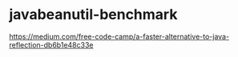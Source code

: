 # javabeanutil-benchmark
https://medium.com/free-code-camp/a-faster-alternative-to-java-reflection-db6b1e48c33e
